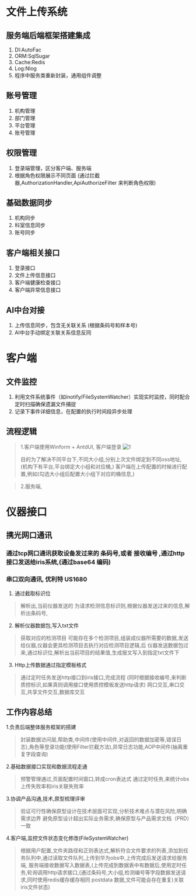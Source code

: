 # 文件上传系统


## 服务端后端框架搭建集成
1. DI:AutoFac
2. ORM:SqlSugar
3. Cache:Redis
4. Log:Nlog
5. 程序中服务类重新封装，通用组件调整

## 账号管理
1. 机构管理
2. 部门管理
3. 平台管理
4. 账号管理 


## 权限管理
1. 登录端管理，区分客户端、服务端
2. 根据角色权限展示不同页面 (通过拦截器,AuthorizationHandler,ApiAuthorizeFilter 来判断角色权限)

## 基础数据同步
1. 机构同步
2. 科室信息同步
3. 账号同步

## 客户端相关接口
1. 登录接口
2. 文件上传信息接口
3. 客户端健康检查接口
4. 客户端异常信息接口

## AI中台对接
1. 上传信息同步，包含无关联关系 (根据条码号和样本号)
2. AI中台手动绑定关联关系信息反同

# 客户端
## 文件监控
1. 利用文件系统事件（如inotify/FileSystemWatcher）实现实时监控，同时配合定时扫描确保遗漏文件捕捉
2. 记录下事件详细信息，在配置的执行时间段异步处理 

## 流程逻辑
> 1.客户端使用Winform + AntdUI, 客户端登录
> ![1](https://github.com/user-attachments/assets/0a513214-1734-4736-9ab3-af1edb8a5773)
>
> 目的为了解决不同平台下,不同大小组,分别上次文件绑定到不同oss地址, (机构下有平台,平台绑定大小组和对应桶,)
> 客户端在上传配置的时候进行配置,例如(勾选大小组后配置大小组下对应的桶信息,)


> 2.服务端,

# 仪器接口

## 携光网口通讯
### 通过tcp网口通讯获取设备发过来的 条码号,或者 接收编号 ,通过http接口发送给iris系统,(通过base64 编码)

### 串口双向通讯, 优利特 US1680
1. 通过截取标识位
>解析出,当前仪器发送的 为请求检测信息标识则,根据仪器发送过来的信息,解析出条码号,

2. 解析仪器数据包,写入txt文件
> 获取对应的检测项目 可能存在多个检测项目,组装成仪器所需要的数据,发送给仪器,仪器会更具检测项目去执行对应检测项目逻辑,后 仪器发送数据包过来,通过标识位,解析出当前项目的结果值,生成报文写入到指定txt文件下

3. Http上传数据通过指定模板格式
> 通过定时任务发送http接口到iris接口,完成流程 (同时根据接收编号,来判断质控标识,如果真则调用接口使用质控模板发送http请求)
> 网口交互,串口交互,共享文件交互,数据库交互


## 工作内容总结
1.负责后端整体服务框架的搭建
> 封装数据访问层,帮助类,中间件(使用中间件,对返回的数据加密等,错误日志),角色等登录功能(使用Filter拦截方法),异常日志功能,AOP中间件(抽离重复字段查询)

2.基础数据接口实现和数据流程走通
> 预警管理通过,页面配置时间窗口,转成cron表达式 通过定时任务,来统计obs上传失败率和iris关联失败率

3.协调产品沟通,技术,原型梳理评审
> 验证可行性确保原型设计在技术层面可实现,分析技术难点与潜在风险,明确需求边界
避免原型设计超出实际业务需求,确保原型与产品需求文档（PRD）一致

4.客户端,监控文件状态变化修改(FileSystemWatcher) 
> 根据用户配置,文件夹路径和正则表达式,解析符合文件要求的列表,添加到任务队列中,通过读取文件队列,上传到华为obs中,上传完成后发送请求给服务端, 服务端接收数据写入数据表,(上传完成到数据表中有数据后,使用定时任务,轮询调用http请求接口,(通过条码号,大小组,检测编号等字段数据发送请求,同时使用redis缓存缓存相同 postdata 数据,文件可能会存在重复)关联iris文件状态)
>

